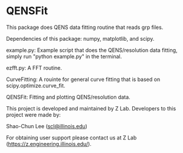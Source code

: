 # QENSFit

This package does QENS data fitting routine that reads grp files.

Dependencies of this package: numpy, matplotlib, and scipy.

example.py: Example script that does the QENS/resolution data fitting, simply run "python example.py" in the terminal.

ezfft.py: A FFT routine.

CurveFitting: A rouinte for general curve fitting that is based on scipy.optimize.curve_fit.

QENSFit: Fitting and plotting QENS/resolution data.


This project is developed and maintained by Z Lab. Developers to this project were made by:

Shao-Chun Lee (scl@illinois.edu)

For obtaining user support please contact us at Z Lab (https://z.engineering.illinois.edu/).
